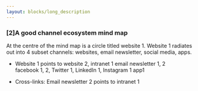 ```yaml
---
layout: blocks/long_description
---
```


### [2]A good channel ecosystem mind map

At the centre of the mind map is a circle titled website 1. 
Website 1 radiates out into 4 subset channels: websites, email newsletter, social media, apps.
- Website 1 points to website 2, intranet 1
email newsletter 1, 2  
facebook 1, 2, Twitter 1, LinkedIn 1, Instagram 1
app1

- Cross-links:
Email newsletter 2 points to intranet 1

